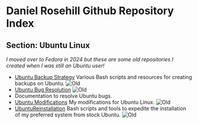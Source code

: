 # Daniel Rosehill Github Repository Index

## Section: Ubuntu Linux

*I moved over to Fedora in 2024 but these are some old repositories I created when I was still an Ubuntu user!*

- [Ubuntu Backup Strategy](https://github.com/danielrosehill/UbuntuBackupStrategy) Various Bash scripts and resources for creating backups on Ubuntu. ![Old](https://img.shields.io/badge/Old-lightgrey)
- [Ubuntu Bug Resolution](https://github.com/danielrosehill/UbuntuBugResolution) ![Old](https://img.shields.io/badge/Old-lightgrey)
-  Documentation to resolve Ubuntu bugs.
- [Ubuntu Modifications](https://github.com/danielrosehill/UbuntuModifications) My modifications for Ubuntu Linux. ![Old](https://img.shields.io/badge/Old-lightgrey)
- [UbuntuReinstallation](https://github.com/danielrosehill/UbuntuReinstallation) Bash scripts and tools to expedite the installation of my preferred system from stock Ubuntu. ![Old](https://img.shields.io/badge/Old-lightgrey)